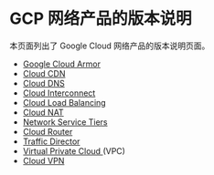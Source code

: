 #  GCP 网络产品的版本说明

本页面列出了 Google Cloud 网络产品的版本说明页面。

  * [ Google Cloud Armor ](https://cloud.google.com/armor/docs/release-notes?hl=zh_cn)
  * [ Cloud CDN ](https://cloud.google.com/cdn/docs/release-notes?hl=zh_cn)
  * [ Cloud DNS ](https://cloud.google.com/dns/docs/release-notes?hl=zh_cn)
  * [ Cloud Interconnect ](https://cloud.google.com/network-connectivity/docs/interconnect/resources/release-notes?hl=zh_cn)
  * [ Cloud Load Balancing ](https://cloud.google.com/load-balancing/docs/release-notes?hl=zh_cn)
  * [ Cloud NAT ](https://cloud.google.com/nat/docs/release-notes?hl=zh_cn)
  * [ Network Service Tiers ](https://cloud.google.com/network-tiers/docs/release-notes?hl=zh_cn)
  * [ Cloud Router ](https://cloud.google.com/network-connectivity/docs/router/release-notes?hl=zh_cn)
  * [ Traffic Director ](https://cloud.google.com/traffic-director/docs/release-notes?hl=zh_cn)
  * [ Virtual Private Cloud ](https://cloud.google.com/vpc/docs/release-notes?hl=zh_cn) (VPC) 
  * [ Cloud VPN ](https://cloud.google.com/network-connectivity/docs/vpn/resources/release-notes?hl=zh_cn)

